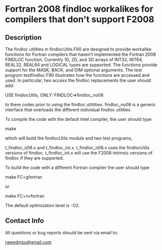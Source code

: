 # Fortran 2008 findloc workalikes for compilers that don't support F2008

## Description

The findloc utilities in findlocUtils.F90 are designed to provide workalike
functions for Fortran compilers that haven't implemented the Fortran 2008 
FINDLOC function. Currently 1D, 2D, and 3D arrays of INT32, INT64, REAL32,
REAL64 and LOGICAL types are supported. The functions provide support for the
MASK, BACK, and DIM optional arguments. The test program testfindloc.F90
illustrates how the functions are accessed and used. In particular, two
access the findloc replacements the user should add:

 USE findlocUtils, ONLY: FINDLOC=>findloc_no08

to there codes prior to using the findloc utitlities. findloc_no08 is a
generic interface that overloads the different individual findloc utilities

To compile the code with the default Intel compiler, the user should type

 make

which will build the findlocUtils module and two test programs,

t_findloc_n08.x and t_findloc_int.x. t_findloc_n08.x uses the findlocUtils
versions of findloc. t_findloc_int.x will use the F2008 intrinsic versions
of findloc if they are supported.

To build the code with a different Fortran compiler the user should type

make FC=gfortran

or

make FC=nvfortran

The default optimization level is -O2.

## Contact Info

All questions or bug reports should be sent via email to:

rweedmsu@gmail.com 
